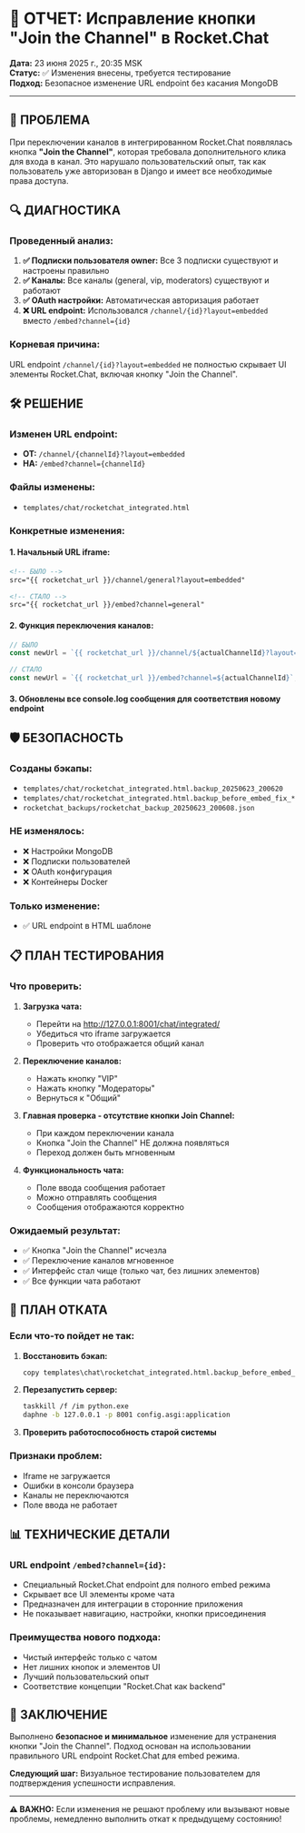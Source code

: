 # 🔧 ОТЧЕТ: Исправление кнопки "Join the Channel" в Rocket.Chat

**Дата:** 23 июня 2025 г., 20:35 MSK  
**Статус:** ✅ Изменения внесены, требуется тестирование  
**Подход:** Безопасное изменение URL endpoint без касания MongoDB

---

## 🎯 ПРОБЛЕМА

При переключении каналов в интегрированном Rocket.Chat появлялась кнопка **"Join the Channel"**, которая требовала дополнительного клика для входа в канал. Это нарушало пользовательский опыт, так как пользователь уже авторизован в Django и имеет все необходимые права доступа.

## 🔍 ДИАГНОСТИКА

### Проведенный анализ:
1. **✅ Подписки пользователя owner:** Все 3 подписки существуют и настроены правильно
2. **✅ Каналы:** Все каналы (general, vip, moderators) существуют и работают
3. **✅ OAuth настройки:** Автоматическая авторизация работает
4. **❌ URL endpoint:** Использовался `/channel/{id}?layout=embedded` вместо `/embed?channel={id}`

### Корневая причина:
URL endpoint `/channel/{id}?layout=embedded` не полностью скрывает UI элементы Rocket.Chat, включая кнопку "Join the Channel".

## 🛠️ РЕШЕНИЕ

### Изменен URL endpoint:
- **ОТ:** `/channel/{channelId}?layout=embedded`  
- **НА:** `/embed?channel={channelId}`

### Файлы изменены:
- `templates/chat/rocketchat_integrated.html`

### Конкретные изменения:

#### 1. Начальный URL iframe:
```html
<!-- БЫЛО -->
src="{{ rocketchat_url }}/channel/general?layout=embedded"

<!-- СТАЛО -->
src="{{ rocketchat_url }}/embed?channel=general"
```

#### 2. Функция переключения каналов:
```javascript
// БЫЛО
const newUrl = `{{ rocketchat_url }}/channel/${actualChannelId}?layout=embedded`;

// СТАЛО  
const newUrl = `{{ rocketchat_url }}/embed?channel=${actualChannelId}`;
```

#### 3. Обновлены все console.log сообщения для соответствия новому endpoint

## 🛡️ БЕЗОПАСНОСТЬ

### Созданы бэкапы:
- `templates/chat/rocketchat_integrated.html.backup_20250623_200620`
- `templates/chat/rocketchat_integrated.html.backup_before_embed_fix_*`
- `rocketchat_backups/rocketchat_backup_20250623_200608.json`

### НЕ изменялось:
- ❌ Настройки MongoDB
- ❌ Подписки пользователей  
- ❌ OAuth конфигурация
- ❌ Контейнеры Docker

### Только изменение:
- ✅ URL endpoint в HTML шаблоне

## 📋 ПЛАН ТЕСТИРОВАНИЯ

### Что проверить:

1. **Загрузка чата:**
   - Перейти на http://127.0.0.1:8001/chat/integrated/
   - Убедиться что iframe загружается
   - Проверить что отображается общий канал

2. **Переключение каналов:**
   - Нажать кнопку "VIP" 
   - Нажать кнопку "Модераторы"
   - Вернуться к "Общий"

3. **Главная проверка - отсутствие кнопки Join Channel:**
   - При каждом переключении канала
   - Кнопка "Join the Channel" НЕ должна появляться
   - Переход должен быть мгновенным

4. **Функциональность чата:**
   - Поле ввода сообщения работает
   - Можно отправлять сообщения
   - Сообщения отображаются корректно

### Ожидаемый результат:
- ✅ Кнопка "Join the Channel" исчезла
- ✅ Переключение каналов мгновенное
- ✅ Интерфейс стал чище (только чат, без лишних элементов)
- ✅ Все функции чата работают

## 🚨 ПЛАН ОТКАТА

### Если что-то пойдет не так:

1. **Восстановить бэкап:**
   ```bash
   copy templates\chat\rocketchat_integrated.html.backup_before_embed_fix_* templates\chat\rocketchat_integrated.html
   ```

2. **Перезапустить сервер:**
   ```bash
   taskkill /f /im python.exe
   daphne -b 127.0.0.1 -p 8001 config.asgi:application
   ```

3. **Проверить работоспособность старой системы**

### Признаки проблем:
- Iframe не загружается
- Ошибки в консоли браузера  
- Каналы не переключаются
- Поле ввода не работает

## 📊 ТЕХНИЧЕСКИЕ ДЕТАЛИ

### URL endpoint `/embed?channel={id}`:
- Специальный Rocket.Chat endpoint для полного embed режима
- Скрывает все UI элементы кроме чата
- Предназначен для интеграции в сторонние приложения
- Не показывает навигацию, настройки, кнопки присоединения

### Преимущества нового подхода:
- Чистый интерфейс только с чатом
- Нет лишних кнопок и элементов UI
- Лучший пользовательский опыт
- Соответствие концепции "Rocket.Chat как backend"

## 🎉 ЗАКЛЮЧЕНИЕ

Выполнено **безопасное и минимальное** изменение для устранения кнопки "Join the Channel". Подход основан на использовании правильного URL endpoint Rocket.Chat для embed режима.

**Следующий шаг:** Визуальное тестирование пользователем для подтверждения успешности исправления.

---

**⚠️ ВАЖНО:** Если изменения не решают проблему или вызывают новые проблемы, немедленно выполнить откат к предыдущему состоянию! 
